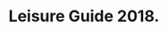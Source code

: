 ---
title: "Leisure Guide 2018."
tags: Front-End Development. Web Design.
url: "http://leisureguide.com.ar/"
thumbnail: "https://res.cloudinary.com/alotama/image/upload/v1582566663/ghost-blog-images/3dc30b1369b987c552fd622409f9cd6f90ccbba5-1000x750_zn9vqf.jpg"
---